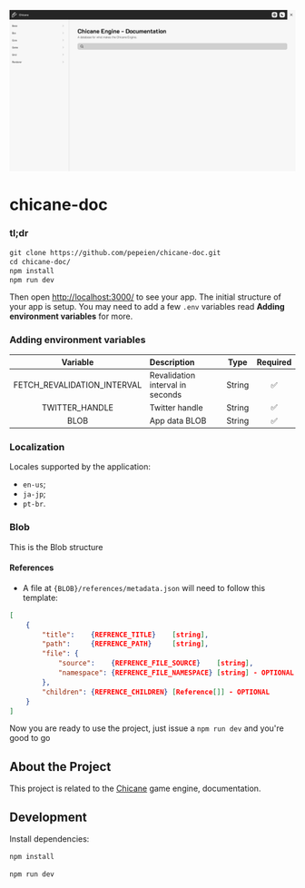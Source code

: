 [![portfolio](.github/images/project-thumbnail.png)](https://chicane.erickfrederick.com)

# chicane-doc

### tl;dr

```
git clone https://github.com/pepeien/chicane-doc.git
cd chicane-doc/
npm install
npm run dev
```

Then open [http://localhost:3000/](http://localhost:3000/) to see your app. The initial structure of your app is setup. You may need to add a few `.env` variables read **Adding environment variables** for more.

### Adding environment variables

|  Variable  | Description                       |  Type   | Required |
| :--------: | :-------------------------------  | :-----: | :------: |
| FETCH_REVALIDATION_INTERVAL  | Revalidation interval in seconds | String |    ✅    |
| TWITTER_HANDLE               | Twitter handle                   | String |    ✅    |
| BLOB                         | App data BLOB                    | String |    ✅    |

### Localization

Locales supported by the application:

- `en-us`;
- `ja-jp`;
- `pt-br`.

### Blob

This is the Blob structure

#### References

- A file at `{BLOB}/references/metadata.json` will need to follow this template:

```json
[
    {
        "title":    {REFRENCE_TITLE}    [string],
        "path":     {REFRENCE_PATH}     [string],
        "file": {
            "source":    {REFRENCE_FILE_SOURCE}    [string],
            "namespace": {REFRENCE_FILE_NAMESPACE} [string] - OPTIONAL
        },
        "children": {REFRENCE_CHILDREN} [Reference[]] - OPTIONAL
    }
]
```

Now you are ready to use the project, just issue a `npm run dev` and you're good to go

## About the Project

This project is related to the [Chicane](https://github.com/pepeien/chicane) game engine, documentation.

## Development

Install dependencies:

```sh
npm install
```

```sh
npm run dev
```

